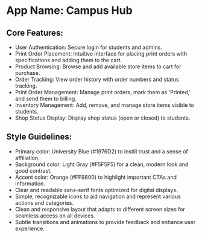 # **App Name**: Campus Hub

## Core Features:

- User Authentication: Secure login for students and admins.
- Print Order Placement: Intuitive interface for placing print orders with specifications and adding them to the cart.
- Product Browsing: Browse and add available store items to cart for purchase.
- Order Tracking: View order history with order numbers and status tracking.
- Print Order Management: Manage print orders, mark them as 'Printed,' and send them to billing.
- Inventory Management: Add, remove, and manage store items visible to students.
- Shop Status Display: Display shop status (open or closed) to students.

## Style Guidelines:

- Primary color: University Blue (#1976D2) to instill trust and a sense of affiliation.
- Background color: Light Gray (#F5F5F5) for a clean, modern look and good contrast.
- Accent color: Orange (#FF9800) to highlight important CTAs and information.
- Clear and readable sans-serif fonts optimized for digital displays.
- Simple, recognizable icons to aid navigation and represent various actions and categories.
- Clean and responsive layout that adapts to different screen sizes for seamless access on all devices.
- Subtle transitions and animations to provide feedback and enhance user experience.